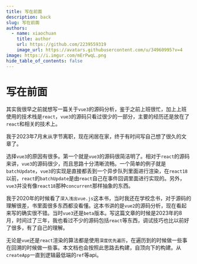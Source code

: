 ```yaml
---
title: 写在前面
description: back
slug: 写在前面
authors:
  - name: xiaochuan
    title: author
    url: https://github.com/2239559319
    image_url: https://avatars.githubusercontent.com/u/34960995?v=4
image: https://i.imgur.com/mErPwqL.png
hide_table_of_contents: false
---
```


# 写在前面

其实我很早之前就想写一篇关于`vue3`的源码分析，鉴于之前上班很忙，加上上班使用的技术栈是`react`，`vue3`的源码只看过很少的一部分，主要的经历还是放在了`react`和相关的技术上。

我于2023年7月末从字节离职，现在闲居在家，终于有时间写自己想了很久的文章了。

选择`vue3`的原因有很多。第一个就是`vue3`的源码很简洁明了。相对于`react`的源码来讲，`vue3`的源码很少，而且思路十分清晰流畅。一个简单的例子就是`batchUpdate`，`vue3`的实现是直接都丢到一个异步队列里面进行渲染，在`react18`以前，`react`的`batchUpdate`是由`react`自己在事件回调里面进行实现的。另外，`vue3`并没有像`react18`那种`concurrent`那样抽象的东西。

我于2020年的时候看了`深入浅出vue.js`这本书，当时我还在学校念书，对于源码的理解很差，书里面很多东西都没看懂。这本书讲的是`vue2`的源码分析，现在看起来写的确实很不错。当时`vue3`还是`beta`版本。写这篇文章的时候是2023年的8月，时间过了三年，我也看过不少的源码包括`react`等东西，调试技巧也比以前好了很多，有了自己的理解。

无论是`vue`还是`react`渲染的算法都是使用`深度优先遍历`，在遍历到的时候做一些事在回溯的时候做一些事。本文档也会按照此思路去构建，自顶向下的构建。从`createApp`一直到逻辑最低端的`ref`等api。
